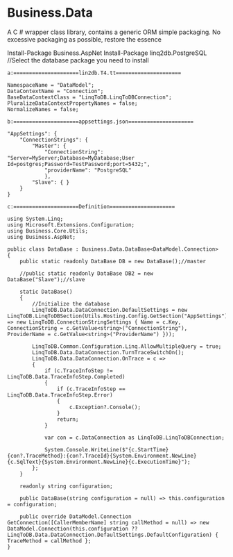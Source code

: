 # Business.Data
A C # wrapper class library, contains a generic ORM simple packaging. No excessive packaging as possible, restore the essence

Install-Package Business.AspNet
Install-Package linq2db.PostgreSQL //Select the database package you need to install

	a:=====================lin2db.T4.tt=====================
	
	NamespaceName = "DataModel";
	DataContextName = "Connection";
	BaseDataContextClass = "LinqToDB.LinqToDBConnection";
	PluralizeDataContextPropertyNames = false;
	NormalizeNames = false;
	
	b:=====================appsettings.json=====================
	
	"AppSettings": {
		"ConnectionStrings": {
			"Master": {
				"ConnectionString": "Server=MyServer;Database=MyDatabase;User Id=postgres;Password=TestPassword;port=5432;",
				"providerName": "PostgreSQL"
				},
            "Slave": { }
		}
	}
	
	c:=====================Definition=====================

    using System.Linq;
    using Microsoft.Extensions.Configuration;
    using Business.Core.Utils;
    using Business.AspNet;

	public class DataBase : Business.Data.DataBase<DataModel.Connection>
    {
        public static readonly DataBase DB = new DataBase();//master

        //public static readonly DataBase DB2 = new DataBase("Slave");//slave

        static DataBase()
        {
            //Initialize the database
            LinqToDB.Data.DataConnection.DefaultSettings = new LinqToDB.LinqToDBSection(Utils.Hosting.Config.GetSection("AppSettings").GetSection("ConnectionStrings").GetChildren().Select(c => new LinqToDB.ConnectionStringSettings { Name = c.Key, ConnectionString = c.GetValue<string>("ConnectionString"), ProviderName = c.GetValue<string>("ProviderName") }));

            LinqToDB.Common.Configuration.Linq.AllowMultipleQuery = true;
            LinqToDB.Data.DataConnection.TurnTraceSwitchOn();
            LinqToDB.Data.DataConnection.OnTrace = c =>
            {
                if (c.TraceInfoStep != LinqToDB.Data.TraceInfoStep.Completed)
                {
                    if (c.TraceInfoStep == LinqToDB.Data.TraceInfoStep.Error)
                    {
                        c.Exception?.Console();
                    }
                    return;
                }

                var con = c.DataConnection as LinqToDB.LinqToDBConnection;

                System.Console.WriteLine($"{c.StartTime}{con?.TraceMethod}:{con?.TraceId}{System.Environment.NewLine}{c.SqlText}{System.Environment.NewLine}{c.ExecutionTime}");
            };
        }

        readonly string configuration;

        public DataBase(string configuration = null) => this.configuration = configuration;

        public override DataModel.Connection GetConnection([CallerMemberName] string callMethod = null) => new DataModel.Connection(this.configuration ?? LinqToDB.Data.DataConnection.DefaultSettings.DefaultConfiguration) { TraceMethod = callMethod };
    }
	
